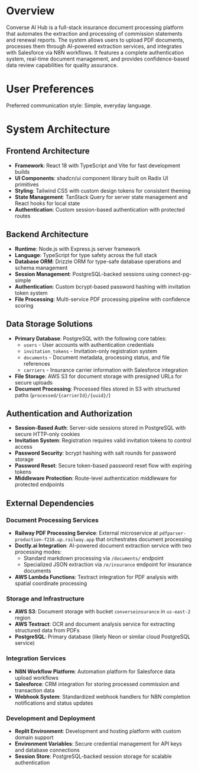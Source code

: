 # Overview

Converse AI Hub is a full-stack insurance document processing platform that automates the extraction and processing of commission statements and renewal reports. The system allows users to upload PDF documents, processes them through AI-powered extraction services, and integrates with Salesforce via N8N workflows. It features a complete authentication system, real-time document management, and provides confidence-based data review capabilities for quality assurance.

# User Preferences

Preferred communication style: Simple, everyday language.

# System Architecture

## Frontend Architecture
- **Framework**: React 18 with TypeScript and Vite for fast development builds
- **UI Components**: shadcn/ui component library built on Radix UI primitives
- **Styling**: Tailwind CSS with custom design tokens for consistent theming
- **State Management**: TanStack Query for server state management and React hooks for local state
- **Authentication**: Custom session-based authentication with protected routes

## Backend Architecture
- **Runtime**: Node.js with Express.js server framework
- **Language**: TypeScript for type safety across the full stack
- **Database ORM**: Drizzle ORM for type-safe database operations and schema management
- **Session Management**: PostgreSQL-backed sessions using connect-pg-simple
- **Authentication**: Custom bcrypt-based password hashing with invitation token system
- **File Processing**: Multi-service PDF processing pipeline with confidence scoring

## Data Storage Solutions
- **Primary Database**: PostgreSQL with the following core tables:
  - `users` - User accounts with authentication credentials
  - `invitation_tokens` - Invitation-only registration system
  - `documents` - Document metadata, processing status, and file references
  - `carriers` - Insurance carrier information with Salesforce integration
- **File Storage**: AWS S3 for document storage with presigned URLs for secure uploads
- **Document Processing**: Processed files stored in S3 with structured paths (`processed/{carrierId}/{uuid}/`)

## Authentication and Authorization
- **Session-Based Auth**: Server-side sessions stored in PostgreSQL with secure HTTP-only cookies
- **Invitation System**: Registration requires valid invitation tokens to control access
- **Password Security**: bcrypt hashing with salt rounds for password storage
- **Password Reset**: Secure token-based password reset flow with expiring tokens
- **Middleware Protection**: Route-level authentication middleware for protected endpoints

## External Dependencies

### Document Processing Services
- **Railway PDF Processing Service**: External microservice at `pdfparser-production-f216.up.railway.app` that orchestrates document processing
- **Doctly.ai Integration**: AI-powered document extraction service with two processing modes:
  - Standard markdown processing via `/documents/` endpoint
  - Specialized JSON extraction via `/e/insurance` endpoint for insurance documents
- **AWS Lambda Functions**: Textract integration for PDF analysis with spatial coordinate processing

### Storage and Infrastructure
- **AWS S3**: Document storage with bucket `converseinsurance` in `us-east-2` region
- **AWS Textract**: OCR and document analysis service for extracting structured data from PDFs
- **PostgreSQL**: Primary database (likely Neon or similar cloud PostgreSQL service)

### Integration Services
- **N8N Workflow Platform**: Automation platform for Salesforce data upload workflows
- **Salesforce**: CRM integration for storing processed commission and transaction data
- **Webhook System**: Standardized webhook handlers for N8N completion notifications and status updates

### Development and Deployment
- **Replit Environment**: Development and hosting platform with custom domain support
- **Environment Variables**: Secure credential management for API keys and database connections
- **Session Store**: PostgreSQL-backed session storage for scalable authentication